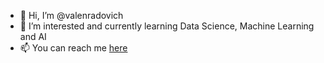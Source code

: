 - 👋 Hi, I’m @valenradovich
- 👀 I’m interested and currently learning Data Science, Machine Learning and AI
- 📫 You can reach me [here](https://valenradovich.github.io/daily-pics/)

<!---
valenradovich/valenradovich is a ✨ special ✨ repository because its `README.md` (this file) appears on your GitHub profile.
You can click the Preview link to take a look at your changes.
--->
